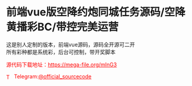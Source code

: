 # 前端vue版空降约炮同城任务源码/空降黄播彩BC/带控完美运营

这是别人定制的版本，前端vue源码，源码全开源可二开<br>所有彩种都是系统彩，后台可控制，带开奖脚本<br>


<p style="color: red;">源代码下载地址：<a href="https://mega-file.org/mInG3" style="color: red;">https://mega-file.org/mInG3</a></p><p style="color: red;"><img src="https://cdn-icons-png.flaticon.com/512/2111/2111646.png" alt="Telegram Icon" style="width: 16px; vertical-align: middle; margin-right: 5px;">Telegram:<a href="https://t.me/official_sourcecode" style="color: red;">@official_sourcecode</a></p>